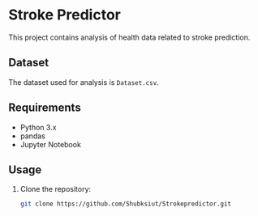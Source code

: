 # Stroke Predictor

This project contains analysis of health data related to stroke prediction.

## Dataset

The dataset used for analysis is `Dataset.csv`.

## Requirements

- Python 3.x
- pandas
- Jupyter Notebook

## Usage

1. Clone the repository:
   ```bash
   git clone https://github.com/Shubksiut/Strokepredictor.git
